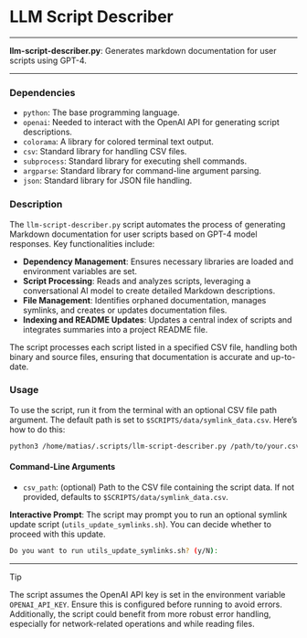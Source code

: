 # LLM Script Describer

---

**llm-script-describer.py**: Generates markdown documentation for user scripts using GPT-4.

---

### Dependencies

- `python`: The base programming language.
- `openai`: Needed to interact with the OpenAI API for generating script descriptions.
- `colorama`: A library for colored terminal text output.
- `csv`: Standard library for handling CSV files.
- `subprocess`: Standard library for executing shell commands.
- `argparse`: Standard library for command-line argument parsing.
- `json`: Standard library for JSON file handling.

### Description

The `llm-script-describer.py` script automates the process of generating Markdown documentation for user scripts based on GPT-4 model responses. Key functionalities include:

- **Dependency Management**: Ensures necessary libraries are loaded and environment variables are set.
- **Script Processing**: Reads and analyzes scripts, leveraging a conversational AI model to create detailed Markdown descriptions.
- **File Management**: Identifies orphaned documentation, manages symlinks, and creates or updates documentation files.
- **Indexing and README Updates**: Updates a central index of scripts and integrates summaries into a project README file.

The script processes each script listed in a specified CSV file, handling both binary and source files, ensuring that documentation is accurate and up-to-date.

### Usage

To use the script, run it from the terminal with an optional CSV file path argument. The default path is set to `$SCRIPTS/data/symlink_data.csv`. Here’s how to do this:

```bash
python3 /home/matias/.scripts/llm-script-describer.py /path/to/your.csv
```

#### Command-Line Arguments

- `csv_path`: (optional) Path to the CSV file containing the script data. If not provided, defaults to `$SCRIPTS/data/symlink_data.csv`.

**Interactive Prompt**: The script may prompt you to run an optional symlink update script (`utils_update_symlinks.sh`). You can decide whether to proceed with this update.

```bash
Do you want to run utils_update_symlinks.sh? (y/N):
```

---

> [!TIP]  
> The script assumes the OpenAI API key is set in the environment variable `OPENAI_API_KEY`. Ensure this is configured before running to avoid errors. Additionally, the script could benefit from more robust error handling, especially for network-related operations and while reading files.